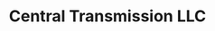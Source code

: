 ---
title: "Central Transmission  LLC"
url: /phoenix/central-transmission-llc/
shop: Autowerkstatt
---